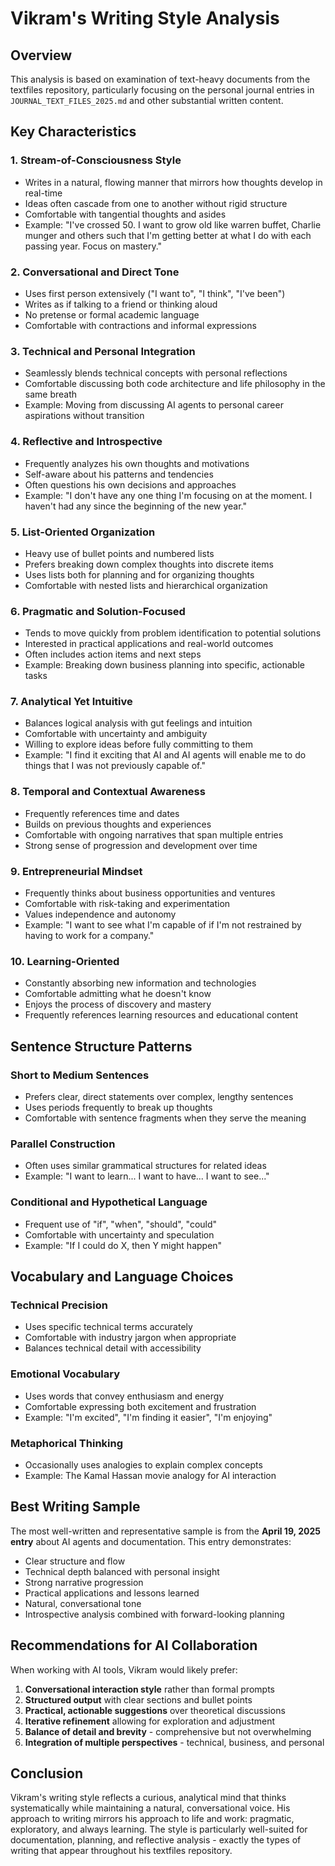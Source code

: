 # Vikram's Writing Style Analysis

## Overview
This analysis is based on examination of text-heavy documents from the textfiles repository, particularly focusing on the personal journal entries in `JOURNAL_TEXT_FILES_2025.md` and other substantial written content.

## Key Characteristics

### 1. **Stream-of-Consciousness Style**
- Writes in a natural, flowing manner that mirrors how thoughts develop in real-time
- Ideas often cascade from one to another without rigid structure
- Comfortable with tangential thoughts and asides
- Example: "I've crossed 50. I want to grow old like warren buffet, Charlie munger and others such that I'm getting better at what I do with each passing year. Focus on mastery."

### 2. **Conversational and Direct Tone**
- Uses first person extensively ("I want to", "I think", "I've been")
- Writes as if talking to a friend or thinking aloud
- No pretense or formal academic language
- Comfortable with contractions and informal expressions

### 3. **Technical and Personal Integration**
- Seamlessly blends technical concepts with personal reflections
- Comfortable discussing both code architecture and life philosophy in the same breath
- Example: Moving from discussing AI agents to personal career aspirations without transition

### 4. **Reflective and Introspective**
- Frequently analyzes his own thoughts and motivations
- Self-aware about his patterns and tendencies
- Often questions his own decisions and approaches
- Example: "I don't have any one thing I'm focusing on at the moment. I haven't had any since the beginning of the new year."

### 5. **List-Oriented Organization**
- Heavy use of bullet points and numbered lists
- Prefers breaking down complex thoughts into discrete items
- Uses lists both for planning and for organizing thoughts
- Comfortable with nested lists and hierarchical organization

### 6. **Pragmatic and Solution-Focused**
- Tends to move quickly from problem identification to potential solutions
- Interested in practical applications and real-world outcomes
- Often includes action items and next steps
- Example: Breaking down business planning into specific, actionable tasks

### 7. **Analytical Yet Intuitive**
- Balances logical analysis with gut feelings and intuition
- Comfortable with uncertainty and ambiguity
- Willing to explore ideas before fully committing to them
- Example: "I find it exciting that AI and AI agents will enable me to do things that I was not previously capable of."

### 8. **Temporal and Contextual Awareness**
- Frequently references time and dates
- Builds on previous thoughts and experiences
- Comfortable with ongoing narratives that span multiple entries
- Strong sense of progression and development over time

### 9. **Entrepreneurial Mindset**
- Frequently thinks about business opportunities and ventures
- Comfortable with risk-taking and experimentation
- Values independence and autonomy
- Example: "I want to see what I'm capable of if I'm not restrained by having to work for a company."

### 10. **Learning-Oriented**
- Constantly absorbing new information and technologies
- Comfortable admitting what he doesn't know
- Enjoys the process of discovery and mastery
- Frequently references learning resources and educational content

## Sentence Structure Patterns

### Short to Medium Sentences
- Prefers clear, direct statements over complex, lengthy sentences
- Uses periods frequently to break up thoughts
- Comfortable with sentence fragments when they serve the meaning

### Parallel Construction
- Often uses similar grammatical structures for related ideas
- Example: "I want to learn... I want to have... I want to see..."

### Conditional and Hypothetical Language
- Frequent use of "if", "when", "should", "could"
- Comfortable with uncertainty and speculation
- Example: "If I could do X, then Y might happen"

## Vocabulary and Language Choices

### Technical Precision
- Uses specific technical terms accurately
- Comfortable with industry jargon when appropriate
- Balances technical detail with accessibility

### Emotional Vocabulary
- Uses words that convey enthusiasm and energy
- Comfortable expressing both excitement and frustration
- Example: "I'm excited", "I'm finding it easier", "I'm enjoying"

### Metaphorical Thinking
- Occasionally uses analogies to explain complex concepts
- Example: The Kamal Hassan movie analogy for AI interaction

## Best Writing Sample
The most well-written and representative sample is from the **April 19, 2025 entry** about AI agents and documentation. This entry demonstrates:
- Clear structure and flow
- Technical depth balanced with personal insight
- Strong narrative progression
- Practical applications and lessons learned
- Natural, conversational tone
- Introspective analysis combined with forward-looking planning

## Recommendations for AI Collaboration
When working with AI tools, Vikram would likely prefer:
1. **Conversational interaction style** rather than formal prompts
2. **Structured output** with clear sections and bullet points
3. **Practical, actionable suggestions** over theoretical discussions
4. **Iterative refinement** allowing for exploration and adjustment
5. **Balance of detail and brevity** - comprehensive but not overwhelming
6. **Integration of multiple perspectives** - technical, business, and personal

## Conclusion
Vikram's writing style reflects a curious, analytical mind that thinks systematically while maintaining a natural, conversational voice. His approach to writing mirrors his approach to life and work: pragmatic, exploratory, and always learning. The style is particularly well-suited for documentation, planning, and reflective analysis - exactly the types of writing that appear throughout his textfiles repository.